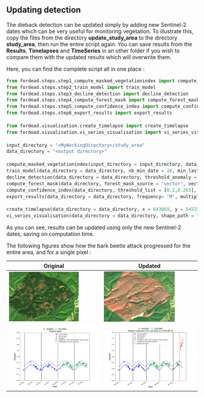 ## Updating detection

The dieback detection can be updated simply by adding new Sentinel-2 dates which can be very useful for monitoring vegetation. To illustrate this, copy the files from the directory **update_study_area** to the directory **study_area**, then run the entire script again.
You can save results from the **Results**, **Timelapses** and **TimeSeries** in an other folder if you wish to compare them with the updated results which will overwrite them.

Here, you can find the complete script all in one place :
```python
from fordead.steps.step1_compute_masked_vegetationindex import compute_masked_vegetationindex
from fordead.steps.step2_train_model import train_model
from fordead.steps.step3_decline_detection import decline_detection
from fordead.steps.step4_compute_forest_mask import compute_forest_mask
from fordead.steps.step5_compute_confidence_index import compute_confidence_index
from fordead.steps.step6_export_results import export_results

from fordead.visualisation.create_timelapse import create_timelapse
from fordead.visualisation.vi_series_visualisation import vi_series_visualisation

input_directory = "<MyWorkingDirectory>/study_area"
data_directory = "<output directory>"

compute_masked_vegetationindex(input_directory = input_directory, data_directory = data_directory, lim_perc_cloud = 0.4, interpolation_order = 0, sentinel_source  = "THEIA", soil_detection = False, formula_mask = "B2 > 600", vi = "CRSWIR", apply_source_mask = True)
train_model(data_directory = data_directory, nb_min_date = 10, min_last_date_training="2018-01-01", max_last_date_training="2018-06-01")
decline_detection(data_directory = data_directory, threshold_anomaly = 0.16)
compute_forest_mask(data_directory, forest_mask_source = "vector", vector_path = "<MyWorkingDirectory>/vector/area_interest.shp")
compute_confidence_index(data_directory, threshold_list = [0.2,0.265], classes_list = ["Low anomaly", "Severe anomaly"])
export_results(data_directory = data_directory, frequency= "M", multiple_files = False, intersection_confidence_class = True)

create_timelapse(data_directory = data_directory, x = 643069, y = 5452565, buffer = 1500)
vi_series_visualisation(data_directory = data_directory, shape_path = "<MyWorkingDirectory>/vector/points_for_graphs.shp", name_column = "id", ymin = 0, ymax = 2, chunks = 100)
```

As you can see, results can be updated using only the new Sentinel-2 dates, saving on computation time. 

The following figures show how the bark beetle attack progressed for the entire area, and for a single pixel :

Original | Updated
:-------------------------:|:-------------------------:
![gif_results_original](Figures/gif_results_original.gif "gif_results_original") | ![gif_results_updated](Figures/gif_results_updated.gif "gif_results_updated")
![graph_healthy](Figures/graph_healthy.png "graph_healthy") | ![graph_updated](Figures/graph_updated.png "graph_updated")
